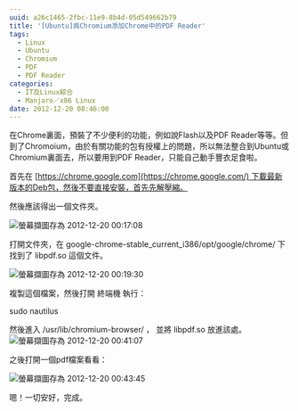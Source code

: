 ```yaml
---
uuid: a26c1465-2fbc-11e9-8b4d-05d549662b79
title: '[Ubuntu]爲Chromium添加Chrome中的PDF Reader'
tags:
  - Linux
  - Ubuntu
  - Chromium
  - PDF
  - PDF Reader
categories:
  - IT及Linux綜合
  - Manjaro／x86 Linux
date: 2012-12-20 08:46:00
---
```


在Chrome裏面，預裝了不少便利的功能，例如說Flash以及PDF Reader等等。但到了Chromoium，由於有關功能的包有授權上的問題，所以無法整合到Ubuntu或Chromium裏面去，所以要用到PDF Reader，只能自己動手豐衣足食啦。



首先在 [https://chrome.google.com](https://chrome.google.com/) 下載最新版本的Deb包，然後不要直接安裝，首先先解壓縮。

然後應該得出一個文件夾。

![螢幕擷圖存為 2012-12-20 00:17:08](https://lenchan139.files.wordpress.com/2012/12/e89ea2e5b995e693b7e59c96e5ad98e782ba-2012-12-20-001708.png)

打開文件夾，在 google-chrome-stable_current_i386/opt/google/chrome/ 下找到了 libpdf.so 這個文件。

![螢幕擷圖存為 2012-12-20 00:19:30](https://lenchan139.files.wordpress.com/2012/12/e89ea2e5b995e693b7e59c96e5ad98e782ba-2012-12-20-001930.png)

複製這個檔案，然後打開 終端機 執行：

sudo nautilus

然後進入 /usr/lib/chromium-browser/ ，
並將 libpdf.so 放進該處。
![螢幕擷圖存為 2012-12-20 00:41:07](https://lenchan139.files.wordpress.com/2012/12/e89ea2e5b995e693b7e59c96e5ad98e782ba-2012-12-20-004107.png)

之後打開一個pdf檔案看看：

![螢幕擷圖存為 2012-12-20 00:43:45](https://lenchan139.files.wordpress.com/2012/12/e89ea2e5b995e693b7e59c96e5ad98e782ba-2012-12-20-004345.png)

嗯！一切安好，完成。

